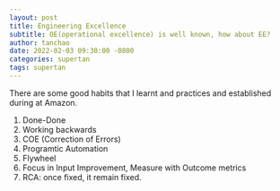 ```yaml
---
layout: post
title: Engineering Excellence
subtitle: OE(operational excellence) is well known, how about EE?
author: tanchao
date: 2022-02-03 09:30:00 -0800
categories: supertan
tags: supertan
---
```


There are some good habits that I learnt and practices and established during at Amazon.

1. Done-Done
2. Working backwards
3. COE (Correction of Errors)
4. Programtic Automation
5. Flywheel
6. Focus in Input Improvement, Measure with Outcome metrics
7. RCA: once fixed, it remain fixed.

